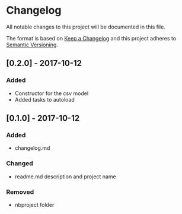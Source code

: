 # Changelog
All notable changes to this project will be documented in this file.

The format is based on [Keep a Changelog](http://keepachangelog.com/en/1.0.0/)
and this project adheres to [Semantic Versioning](http://semver.org/spec/v2.0.0.html).

## [0.2.0] - 2017-10-12
### Added
- Constructor for the csv model
- Added tasks to autoload

## [0.1.0] - 2017-10-12
### Added
- changelog.md

### Changed
- readme.md description and project name

### Removed
- nbproject folder